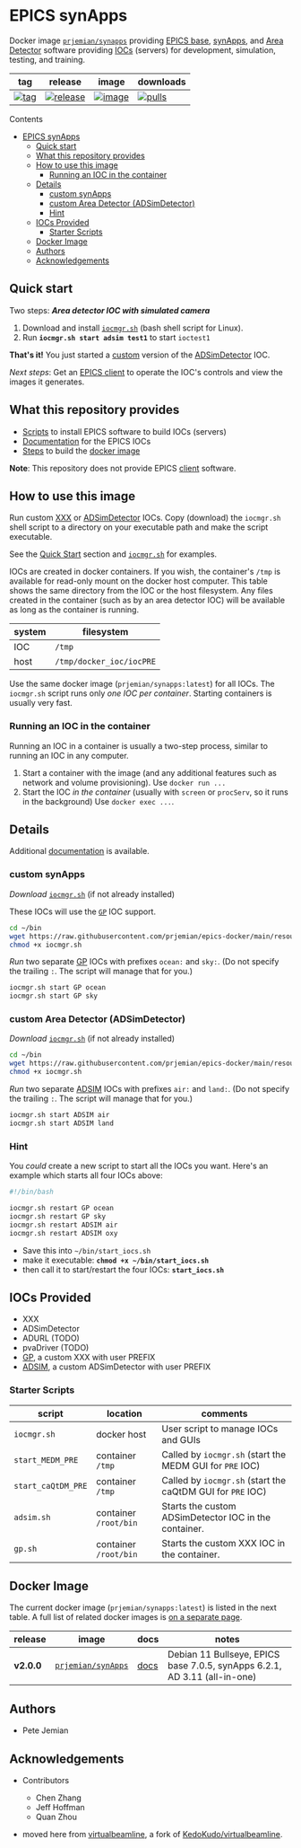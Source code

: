 # EPICS synApps

Docker image [`prjemian/synapps`](https://hub.docker.com/r/prjemian/synapps)
providing [EPICS base](https://epics.anl.gov/base/),
[synApps](https://www.aps.anl.gov/BCDA/synApps), and [Area
Detector](https://areadetector.github.io/areaDetector/) software providing
[IOCs](#iocs-provided) (servers) for development, simulation, testing, and
training.

tag | release | image | downloads
--- | --- | --- | ---
[![tag](https://img.shields.io/github/tag/prjemian/epics-docker.svg)](https://github.com/prjemian/epics-docker/tags) | [![release](https://img.shields.io/github/release/prjemian/epics-docker.svg)](https://github.com/prjemian/epics-docker/releases) | [![image](https://img.shields.io/docker/v/prjemian/synapps)](https://hub.docker.com/r/prjemian/synapps) | [![pulls](https://img.shields.io/docker/pulls/prjemian/synapps.svg)](https://hub.docker.com/r/prjemian/synapps)

Contents

- [EPICS synApps](#epics-synapps)
  - [Quick start](#quick-start)
  - [What this repository provides](#what-this-repository-provides)
  - [How to use this image](#how-to-use-this-image)
    - [Running an IOC in the container](#running-an-ioc-in-the-container)
  - [Details](#details)
    - [custom synApps](#custom-synapps)
    - [custom Area Detector (ADSimDetector)](#custom-area-detector-adsimdetector)
    - [Hint](#hint)
  - [IOCs Provided](#iocs-provided)
    - [Starter Scripts](#starter-scripts)
  - [Docker Image](#docker-image)
  - [Authors](#authors)
  - [Acknowledgements](#acknowledgements)

## Quick start

Two steps: **_Area detector IOC with simulated camera_**

1. Download and install
   [`iocmgr.sh`](https://raw.githubusercontent.com/prjemian/epics-docker/main/resources/iocmgr.sh)
   (bash shell script for Linux).
2. Run **`iocmgr.sh start adsim test1`** to start `ioctest1`

**That's it!** You just started a [custom](./docs/adsim.md) version of the
[ADSimDetector](https://areadetector.github.io/master/ADSimDetector/simDetector.html)
IOC.

_Next steps_: Get an [EPICS client](./docs/epics_clients.md) to operate the
IOC's controls and view the images it generates.

<!--
TODO: show example caQtDM screen view
-->

## What this repository provides

- [Scripts](./resources/) to install EPICS software to build IOCs (servers)
- [Documentation](./docs/README.md) for the EPICS IOCs
- [Steps](./Dockerfile) to build the [docker image](#docker-image)

**Note**:  This repository does not provide EPICS
[client](./docs/epics_clients.md) software.

## How to use this image

Run custom [XXX](./docs/gp.md) or [ADSimDetector](./docs/adsim.md) IOCs.  Copy
(download) the `iocmgr.sh` shell script to a directory on your executable path
and make the script executable.

See the [Quick Start](#quick-start) section and
[`iocmgr.sh`](./docs/iocmgr.md#examples) for examples.

IOCs are created in docker containers.  If you wish, the container's `/tmp` is
available for read-only mount on the docker host computer.  This table shows the
same directory from the IOC or the host filesystem.  Any files created in the
container (such as by an area detector IOC) will be available as long as the
container is running.

system | filesystem
--- | ---
IOC | `/tmp`
host | `/tmp/docker_ioc/iocPRE`

Use the same docker image (`prjemian/synapps:latest`) for all IOCs.  The
`iocmgr.sh` script runs only _one IOC per container_.  Starting containers is
usually very fast.

### Running an IOC in the container

Running an IOC in a container is usually a two-step process, similar to running
an IOC in any computer.

1. Start a container with the image (and any additional features such as network and volume provisioning).  Use `docker run ...`
2. Start the IOC _in the container_ (usually with `screen` or `procServ`, so it runs in the background)  Use `docker exec ...`.

<!--
TODO: document how to mount container directories: `/tmp` (and `/opt`)

TODO: here's an interactive session as an example
# Start an interactive session from the docker host workstation:
docker run -it --rm prjemian/synapps

# Next commands are in the docker container...

# set a PV PREFIX for the new IOC
export PREFIX=demo:

# run a GP IOC (in a background `screen` session)
gp.sh start

# check a PV value
caget demo:UPTIME
-->

## Details

Additional [documentation](./docs/README.md) is available.

### custom synApps

_Download_ [`iocmgr.sh`](./docs/iocmgr.md#download) (if not already installed)

These IOCs will use the [`GP`](./docs/gp.md) IOC support.

```sh
cd ~/bin
wget https://raw.githubusercontent.com/prjemian/epics-docker/main/resources/iocmgr.sh
chmod +x iocmgr.sh
```

_Run_ two separate [GP](./docs/gp.md) IOCs with prefixes `ocean:` and
`sky:`.  (Do not specify the trailing `:`.  The script will manage that for you.)

```sh
iocmgr.sh start GP ocean
iocmgr.sh start GP sky
```

### custom Area Detector (ADSimDetector)

_Download_ [`iocmgr.sh`](./docs/iocmgr.md#download) (if not already installed)

```sh
cd ~/bin
wget https://raw.githubusercontent.com/prjemian/epics-docker/main/resources/iocmgr.sh
chmod +x iocmgr.sh
```

_Run_ two separate [ADSIM](./docs/gp.md) IOCs with prefixes `air:` and
`land:`.  (Do not specify the trailing `:`.  The script will manage that for you.)

```sh
iocmgr.sh start ADSIM air
iocmgr.sh start ADSIM land
```

### Hint

You _could_ create a new script to start all the IOCs you want.
Here's an example which starts all four IOCs above:

```bash
#!/bin/bash

iocmgr.sh restart GP ocean
iocmgr.sh restart GP sky
iocmgr.sh restart ADSIM air
iocmgr.sh restart ADSIM oxy
```

- Save this into `~/bin/start_iocs.sh`
- make it executable: **`chmod +x ~/bin/start_iocs.sh`**
- then call it to start/restart the four IOCs: **`start_iocs.sh`**

## IOCs Provided

<!--
TODO: add docs for XXX, ADSimDetector, ADURL, and pvaDriver IOCs
-->

- XXX
- ADSimDetector
- ADURL (TODO)
- pvaDriver (TODO)
- [GP](./docs/gp.md), a custom XXX with user PREFIX
- [ADSIM](./docs/adsim.md), a custom ADSimDetector with user PREFIX

### Starter Scripts

script | location | comments
--- | --- | ---
`iocmgr.sh` | docker host | User script to manage IOCs and GUIs
`start_MEDM_PRE` | container `/tmp` | Called by `iocmgr.sh` (start the MEDM GUI for `PRE` IOC)
`start_caQtDM_PRE` | container `/tmp` | Called by `iocmgr.sh` (start the caQtDM GUI for `PRE` IOC)
`adsim.sh` | container `/root/bin` | Starts the custom ADSimDetector IOC in the container.
`gp.sh` | container `/root/bin` | Starts the custom XXX IOC in the container.

## Docker Image

The current docker image (`prjemian/synapps:latest`) is listed in the next
table.  A full list of related docker images is [on a separate
page](./docs/docker_images.md).

release | image | docs | notes
--- | --- | --- | ---
**v2.0.0** | [`prjemian/synApps`](https://hub.docker.com/r/prjemian/synapps/tags) | [docs](./README.md) | Debian 11 Bullseye, EPICS base 7.0.5, synApps 6.2.1, AD 3.11 (all-in-one)

## Authors

- Pete Jemian

## Acknowledgements

- Contributors
  - Chen Zhang
  - Jeff Hoffman
  - Quan Zhou

- moved here from [virtualbeamline](https://github.com/prjemian/virtualbeamline),
  a fork of [KedoKudo/virtualbeamline](https://github.com/KedoKudo/virtualbeamline).
